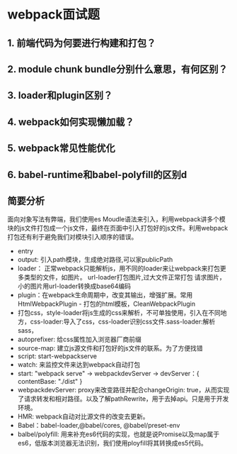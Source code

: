 # webpack面试题
## 1. 前端代码为何要进行构建和打包？
## 2. module chunk bundle分别什么意思，有何区别？
## 3. loader和plugin区别？
## 4. webpack如何实现懒加载？
## 5. webpack常见性能优化
## 6. babel-runtime和babel-polyfill的区别d


## 简要分析
面向对象写法有弊端，我们使用es Moudle语法来引入，利用webpack讲多个模块的js文件打包成一个js文件，最终在页面中引入打包好的js文件。利用webpack打包还有利于避免我们对模块引入顺序的错误。
- entry
- output: 引入path模块，生成绝对路径,可以家publicPath
- loader： 正常webpack只能解析js，用不同的loader来让webpack来打包更多类型的文件，如图片。 url-loader打包图片,过大文件正常打包 请求图片，小的图片用url-loader转换成base64编码
- plugin：在webpack生命周期中，改变其输出，增强扩展。常用HtmlWebpackPlugin - 打包的html模板，CleanWebpackPlugin
- 打包css，style-loader将js生成的css来解析，不可单独使用，引入在不同地方，css-loader:导入了css，css-loader识别css文件.sass-loader:解析sass，
- autoprefixer: 给css属性加入浏览器厂商前缀
- source-map: 建立js源文件和打包好的js文件的联系。为了方便找错
- script: start-webpackserve
- watch: 来监控文件来达到webpack自动打包
- start: "webpack serve" -> webpackdevServer -> devServer：{ contentBase: "./dist" }
- webpackdevServer: proxy来改变路径并配合changeOrigin: true，从而实现了请求转发和相对路径。以及了解pathRewrite，用于去掉api。只是用于开发环境。
- HMR: webpack自动对比源文件的改变去更新。
- Babel：babel-loader,@babel/cores,    @babel/preset-env
- balbel/polyfill: 用来补充es6代码的实现，也就是说Promise以及map属于es6，低版本浏览器无法识别，我们使用ployfill将其转换成es5代码。